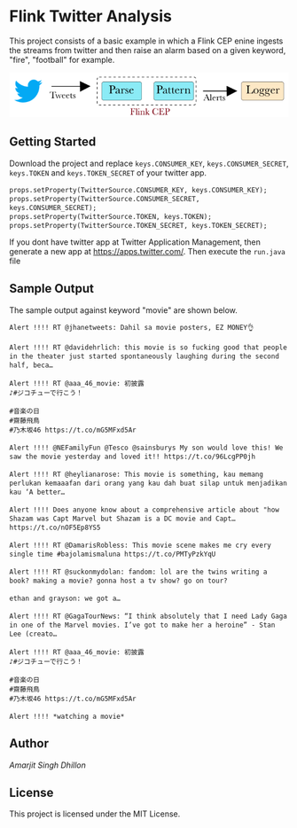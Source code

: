 # Flink Twitter Analysis

This project consists of a basic example in which a Flink CEP enine ingests the streams from twitter and then raise an alarm based on a given keyword, "fire", "football" for example.
 
![flink](images/twitter.png)


## Getting Started

Download the project and replace `keys.CONSUMER_KEY`, `keys.CONSUMER_SECRET`, `keys.TOKEN` and `keys.TOKEN_SECRET` of your twitter app. 

```
props.setProperty(TwitterSource.CONSUMER_KEY, keys.CONSUMER_KEY);
props.setProperty(TwitterSource.CONSUMER_SECRET, keys.CONSUMER_SECRET);
props.setProperty(TwitterSource.TOKEN, keys.TOKEN);
props.setProperty(TwitterSource.TOKEN_SECRET, keys.TOKEN_SECRET);
```
If you dont have twitter app at Twitter Application Management, then generate a new app at https://apps.twitter.com/. Then execute the `run.java` file

## Sample Output

The sample output against keyword "movie" are shown below.
```
Alert !!!! RT @jhanetweets: Dahil sa movie posters, EZ MONEY👌

Alert !!!! RT @davidehrlich: this movie is so fucking good that people in the theater just started spontaneously laughing during the second half, beca…

Alert !!!! RT @aaa_46_movie: 初披露
♪#ジコチューで行こう！

#音楽の日
#齋藤飛鳥
#乃木坂46 https://t.co/mG5MFxd5Ar

Alert !!!! @NEFamilyFun @Tesco @sainsburys My son would love this! We saw the movie yesterday and loved it!! https://t.co/96LcgPP0jh

Alert !!!! RT @heylianarose: This movie is something, kau memang perlukan kemaaafan dari orang yang kau dah buat silap untuk menjadikan kau ‘A better…

Alert !!!! Does anyone know about a comprehensive article about "how Shazam was Capt Marvel but Shazam is a DC movie and Capt… https://t.co/nOF5Ep8YS5

Alert !!!! RT @DamarisRobless: This movie scene makes me cry every single time #bajolamismaluna https://t.co/PMTyPzkYqU

Alert !!!! RT @suckonmydolan: fandom: lol are the twins writing a book? making a movie? gonna host a tv show? go on tour?

ethan and grayson: we got a…

Alert !!!! RT @GagaTourNews: “I think absolutely that I need Lady Gaga in one of the Marvel movies. I’ve got to make her a heroine” - Stan Lee (creato…

Alert !!!! RT @aaa_46_movie: 初披露
♪#ジコチューで行こう！

#音楽の日
#齋藤飛鳥
#乃木坂46 https://t.co/mG5MFxd5Ar

Alert !!!! *watching a movie* 

```
## Author

*Amarjit Singh Dhillon*


## License

This project is licensed under the MIT License.
